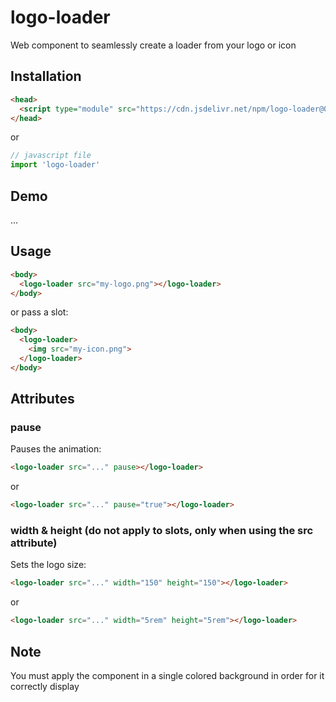 # logo-loader

Web component to seamlessly create a loader from your logo or icon

## Installation

```HTML
<head>
  <script type="module" src="https://cdn.jsdelivr.net/npm/logo-loader@0.0.1/dist/logoLoader.esm.min.js"></script>
</head>
```

or

```JavaScript
// javascript file
import 'logo-loader'
```

## Demo

...

## Usage

```HTML
<body>
  <logo-loader src="my-logo.png"></logo-loader>
</body>
```

or pass a slot:

```HTML
<body>
  <logo-loader>
    <img src="my-icon.png">
  </logo-loader>
</body>
```

## Attributes

### pause

Pauses the animation:

```HTML
<logo-loader src="..." pause></logo-loader>
```

or

```HTML
<logo-loader src="..." pause="true"></logo-loader>
```

### width & height (do not apply to slots, only when using the src attribute)

Sets the logo size:

```HTML
<logo-loader src="..." width="150" height="150"></logo-loader>
```

or

```HTML
<logo-loader src="..." width="5rem" height="5rem"></logo-loader>
```

## Note

You must apply the component in a single colored background in order for it correctly display